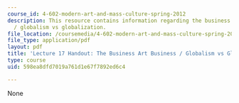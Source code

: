 ```yaml
---
course_id: 4-602-modern-art-and-mass-culture-spring-2012
description: This resource contains information regarding the business art business
  / globalism vs globalization.
file_location: /coursemedia/4-602-modern-art-and-mass-culture-spring-2012/598ea8dfd7019a761d1e67f7892ed6c4_MIT4_602S12_lec17.pdf
file_type: application/pdf
layout: pdf
title: 'Lecture 17 Handout: The Business Art Business / Globalism vs Globalization'
type: course
uid: 598ea8dfd7019a761d1e67f7892ed6c4

---
```

None